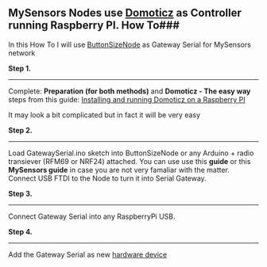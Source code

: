 ## MySensors Nodes use [Domoticz](https://domoticz.com/) as Controller running Raspberry PI. How To###

In this How To I will use [ButtonSizeNode](https://github.com/EasySensors/ButtonSizeNode) as Gateway Serial for MySensors network

**Step 1.**
****
Complete: **Preparation (for both methods)** and  **Domoticz - The easy way** steps from this guide:
[ Installing and running Domoticz on a Raspberry PI](https://www.domoticz.com/wiki/Installing_and_running_Domoticz_on_a_Raspberry_PI)

It may look a bit complicated but in fact it will be very easy

**Step 2.**
****

Load GatewaySerial.ino sketch into ButtonSizeNode or any Arduino + radio transiever (RFM69 or NRF24) attached. You can use use this **guide** or this **MySensors guide** in case you are not very famaliar with the matter.
Connect USB FTDI to the Node to turn it into Serial Gateway.

**Step 3.**
****
Connect Gateway Serial into any RaspberryPi USB.

**Step 4.**
****

Add the Gateway Serial as new [hardware device](https://github.com/EasySensors/ButtonSizeNode/blob/master/pics/domotizHrdwre.jpg?raw=true) 